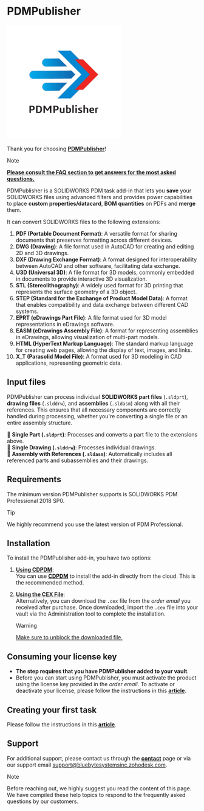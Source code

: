 # PDMPublisher

<img src="../images/pdmpublisher_logo.png" width="300" height="300"/>

Thank you for choosing **[PDMPublisher](https://bluebyte.biz/product/pdmpublisher/)**! 

> [!Note]
> **[Please consult the FAQ section to get answers for the most asked questions.](../src/pdmpublisherfaq.html)**


PDMPublisher is a SOLIDWORKS PDM task add-in that lets you **save** your SOLIDWORKS files using advanced filters and provides power capabilities to place **custom properties/datacard**, **BOM quantities** on PDFs and **merge** them.  

It can convert SOLIDWORKS files to the following extensions:

1. **PDF (Portable Document Format)**: A versatile format for sharing documents that preserves formatting across different devices.
2. **DWG (Drawing)**: A file format used in AutoCAD for creating and editing 2D and 3D drawings.
3. **DXF (Drawing Exchange Format)**: A format designed for interoperability between AutoCAD and other software, facilitating data exchange.
4. **U3D (Universal 3D)**: A file format for 3D models, commonly embedded in documents to provide interactive 3D visualization.
5. **STL (Stereolithography)**: A widely used format for 3D printing that represents the surface geometry of a 3D object.
6. **STEP (Standard for the Exchange of Product Model Data)**: A format that enables compatibility and data exchange between different CAD systems.
7. **EPRT (eDrawings Part File)**: A file format used for 3D model representations in eDrawings software.
8. **EASM (eDrawings Assembly File)**: A format for representing assemblies in eDrawings, allowing visualization of multi-part models.
9. **HTML (HyperText Markup Language)**: The standard markup language for creating web pages, allowing the display of text, images, and links.
10. **X_T (Parasolid Model File)**: A format used for 3D modeling in CAD applications, representing geometric data.

## Input files
PDMPublisher can process individual **SOLIDWORKS part files** (`.sldprt`), **drawing files** (`.slddrw`), and **assemblies** (`.sldasm`) along with all their references. This ensures that all necessary components are correctly handled during processing, whether you're converting a single file or an entire assembly structure.  

 🔹 **Single Part (`.sldprt`)**: Processes and converts a part file to the extensions above.  
 🔹 **Single Drawing (`.slddrw`)**: Processes individual drawings.  
 🔹 **Assembly with References (`.sldasm`)**: Automatically includes all referenced parts and subassemblies and their drawings.  


## Requirements

The minimum version PDMPublisher supports is SOLIDWORKS PDM Professional 2018 SP0.  
> [!Tip]
> We highly recommend you use the latest version of PDM Professional.


## Installation

To install the PDMPublisher add-in, you have two options:

1. **[Using CDPDM](/src/updateaddinswithcdpdm.html)**:  
   You can use **[CDPDM](/src/cdpdm.html)** to install the add-in directly from the cloud. This is the recommended method.

2. **[Using the CEX File](/src/installingpdmaddins.html)**:  
   Alternatively, you can download the `.cex` file from the *order email* you received after purchase. Once downloaded, import the `.cex` file into your vault via the Administration tool to complete the installation.
    > [!Warning]
    > [Make sure to unblock the downloaded file.](/src/pdmqa.html)

## Consuming your license key

- **The step requires that you have PDMPublisher added to your vault**.
- Before you can start using PDMPublisher, you must activate the product using the license key provided in the *order email*. To activate or deactivate your license, please follow the instructions in this **[article](/src/licensespdmpublisher.html)**.  

## Creating your first task
Please follow the instructions in this **[article](/src/propertiespagepdmpublisher.html)**.  

## Support
For additional support, please contact us through the **[contact](https://bluebyte.biz/contact/)** page or via our support email support@bluebytesystemsinc.zohodesk.com.

> [!Note]
> Before reaching out, we highly suggest you read the content of this page. We have compiled these help topics to respond to the frequently asked questions by our customers.




<script
  src='https://cdn.jotfor.ms/agent/embedjs/0196efe63b1f79818c409ffed296766d11af/embed.js?skipWelcome=1&maximizable=1'>
</script>
